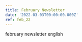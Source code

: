 ```yaml
---
title: February Newsletter
date: '2022-03-03T00:00:00.000Z'
ref: feb_22
---
```


february newsletter english
